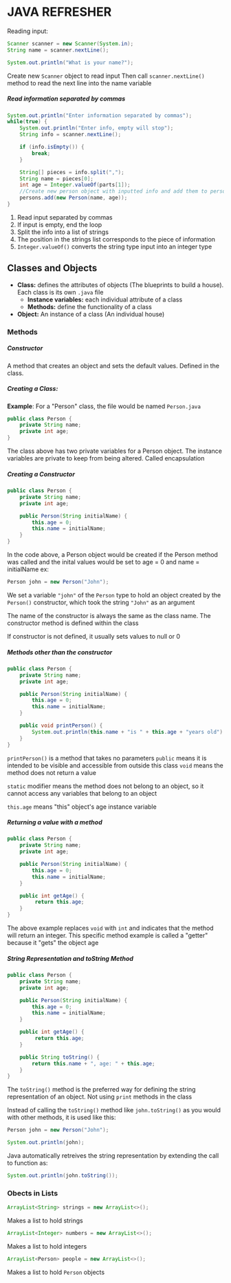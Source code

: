 # JAVA REFRESHER

Reading input: 

```Java
Scanner scanner = new Scanner(System.in);
String name = scanner.nextLine();

System.out.println("What is your name?");
```

Create new `Scanner` object to read input
Then call `scanner.nextLine()` method to read the next line into the name variable    

##### Read information separated by commas

```Java
System.out.println("Enter information separated by commas");
while(true) {
    System.out.println("Enter info, empty will stop");
    String info = scanner.nextLine();

    if (info.isEmpty()) {
        break;
    }

    String[] pieces = info.split(",");
    String name = pieces[0];
    int age = Integer.valueOf(parts[1]);
    //Create new person object with inputted info and add them to persons list
    persons.add(new Person(name, age));
}
```

1. Read input separated by commas
1. If input is empty, end the loop
1. Split the info into a list of strings
1. The position in the strings list corresponds to the piece of information
1. `Integer.valueOf()` converts the string type input into an integer type




## Classes and Objects

* __Class:__ defines the attributes of objects (The blueprints to build a house). Each class is its own `.java` file
    * __Instance variables:__ each individual attribute of a class
    * __Methods:__ define the functionality of a class    
* __Object:__ An instance of a class (An individual house)<br>


### Methods


##### Constructor

A method that creates an object and sets the default values. Defined in the class.

##### Creating a Class:
        
__Example__:
For a "Person" class, the file would be named `Person.java`

```Java
public class Person {
    private String name;
    private int age;
}
```

The class above has two private variables for a Person object. The instance variables are private to keep from being altered. Called encapsulation

##### Creating a Constructor

```Java
public class Person {
    private String name;
    private int age;

    public Person(String initialName) {
        this.age = 0;
        this.name = initialName;
    }
}
```

In the code above, a Person object would be created if the Person method was called and the inital values would be set to age = 0 and name = initialName
ex:
```Java
Person john = new Person("John");
```
We set a variable `"john"` of the `Person` type to hold an object created by the `Person()` constructor, which took the string `"John"` as an argument

The name of the constructor is always the same as the class name. The constructor method is defined within the class

If constructor is not defined, it usually sets values to null or 0

##### Methods other than the constructor 

```Java
public class Person {
    private String name;
    private int age;

    public Person(String initialName) {
        this.age = 0;
        this.name = initialName;
    }

    public void printPerson() {
        System.out.println(this.name + "is " + this.age + "years old") 
    }
}
```

`printPerson()` is a method that takes no parameters
`public` means it is intended to be visible and accessible from outside this class
`void` means the method does not return a value

`static` modifier means the method does not belong to an object, so it cannot access any variables that belong to an object

`this.age` means "this" object's age instance variable

##### Returning a value with a method

```Java
public class Person {
    private String name;
    private int age;

    public Person(String initialName) {
        this.age = 0;
        this.name = initialName;
    }

    public int getAge() {
         return this.age;
    }
}
```

The above example replaces `void` with `int` and indicates that the method will return an integer. This specific method example is called a "getter" because it "gets" the object age

##### String Representation and toString Method

```Java
public class Person {
    private String name;
    private int age;

    public Person(String initialName) {
        this.age = 0;
        this.name = initialName;
    }

    public int getAge() {
         return this.age;
    }

    public String toString() {
        return this.name + ", age: " + this.age;
    }
}
```

The `toString()` method is the preferred way for defining the string representation of an object. Not using `print` methods in the class

Instead of calling the `toString()` method like `john.toString()` as you would with other methods, it is used like this:

```Java
Person john = new Person("John");

System.out.println(john);
```
Java automatically retreives the string representation by extending the call to function as:
```Java
System.out.println(john.toString());
```

### Obects in Lists

```Java
ArrayList<String> strings = new ArrayList<>();
```
Makes a list to hold strings

```Java
ArrayList<Integer> numbers = new ArrayList<>();
```
Makes a list to hold integers

```Java
ArrayList<Person> people = new ArrayList<>();
```
Makes a list to hold `Person` objects
















